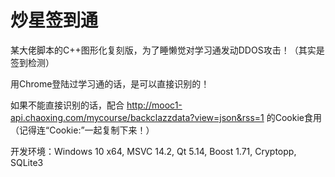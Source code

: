 # 炒星签到通

某大佬脚本的C++图形化复刻版，为了睡懒觉对学习通发动DDOS攻击！（其实是签到检测）

用Chrome登陆过学习通的话，是可以直接识别的！

如果不能直接识别的话，配合 http://mooc1-api.chaoxing.com/mycourse/backclazzdata?view=json&rss=1 的Cookie食用（记得连“Cookie:”一起复制下来！）

开发环境：Windows 10 x64, MSVC 14.2, Qt 5.14, Boost 1.71, Cryptopp, SQLite3
